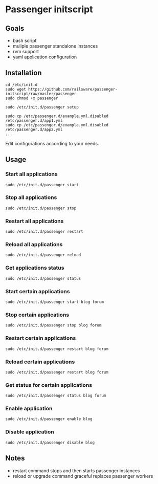 Passenger initscript
====================

Goals
-----

* bash script
* muliple passenger standalone instances
* rvm support
* yaml application configuration

Installation
------------

    cd /etc/init.d
    sudo wget https://github.com/railsware/passenger-initscript/raw/master/passenger
    sudo chmod +x passenger

    sudo /etc/init.d/passenger setup

    sudo cp /etc/passenger.d/example.yml.disabled /etc/passenger.d/app1.yml
    sudo cp /etc/passenger.d/example.yml.disabled /etc/passenger.d/app2.yml
    ...

Edit configurations according to your needs.

Usage
-----

### Start all applications

    sudo /etc/init.d/passenger start

### Stop all applications

    sudo /etc/init.d/passenger stop

### Restart all applications

    sudo /etc/init.d/passenger restart

### Reload all applications

    sudo /etc/init.d/passenger reload

### Get applications status

    sudo /etc/init.d/passenger status

### Start certain applications

    sudo /etc/init.d/passenger start blog forum

### Stop certain applications

    sudo /etc/init.d/passenger stop blog forum

### Restart certain applications

    sudo /etc/init.d/passenger restart blog forum

### Reload certain applications

    sudo /etc/init.d/passenger restart blog forum

### Get status for certain applications

    sudo /etc/init.d/passenger status blog forum

### Enable application

    sudo /etc/init.d/passenger enable blog

### Disable application

    sudo /etc/init.d/passenger disable blog


Notes
-----

* restart command stops and then starts passenger instances
* reload or upgrade command graceful replaces passenger workers


